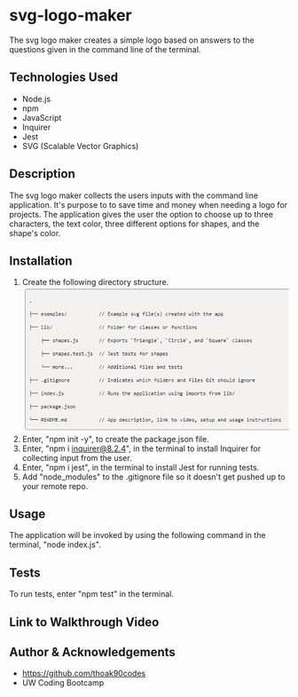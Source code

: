 # svg-logo-maker
The svg logo maker creates a simple logo based on answers to the questions given in the command line of the terminal.
## Technologies Used
* Node.js  
* npm  
* JavaScript  
* Inquirer  
* Jest  
* SVG (Scalable Vector Graphics)  

## Description
The svg logo maker collects the users inputs with the command line application. It's purpose to to save time and money when needing a logo for projects. The application gives the user the option to choose up to three characters, the text color, three different options for shapes, and the shape's color. 
## Installation
1. Create the following directory structure.
![directory structure](./images/directory-structure-ss.png)
2. Enter, "npm init -y", to create the package.json file.  
3. Enter, "npm i inquirer@8.2.4", in the terminal to install Inquirer for collecting input from the user.  
4. Enter, "npm i jest", in the terminal to install Jest for running tests. 
5. Add "node_modules" to the .gitignore file so it doesn't get pushed up to your remote repo. 

## Usage
The application will be invoked by using the following command in the terminal, "node index.js". 
## Tests
To run tests, enter "npm test" in the terminal.
## Link to Walkthrough Video
 

## Author & Acknowledgements
* https://github.com/thoak90codes
* UW Coding Bootcamp